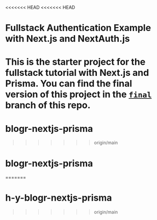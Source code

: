 <<<<<<< HEAD
<<<<<<< HEAD
# Fullstack Authentication Example with Next.js and NextAuth.js

This is the starter project for the fullstack tutorial with Next.js and Prisma. You can find the final version of this project in the [`final`](https://github.com/prisma/blogr-nextjs-prisma/tree/final) branch of this repo.
=======
# blogr-nextjs-prisma
>>>>>>> origin/main
# blogr-nextjs-prisma
=======
# h-y-blogr-nextjs-prisma
>>>>>>> origin/main
